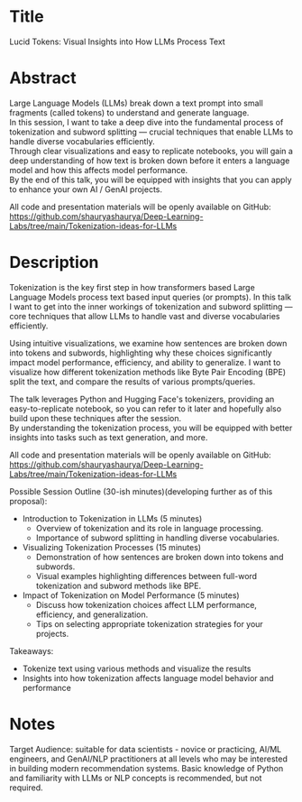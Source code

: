 # Title  
Lucid Tokens: Visual Insights into How LLMs Process Text  
  
# Abstract  
  
Large Language Models (LLMs) break down a text prompt into small fragments (called tokens) to understand and generate language.   
In this session, I want to take a deep dive into the fundamental process of tokenization and subword splitting — crucial techniques that enable LLMs to handle diverse vocabularies efficiently.  
Through clear visualizations and easy to replicate notebooks, you will gain a deep understanding of how text is broken down before it enters a language model and how this affects model performance.   
By the end of this talk, you will be equipped with insights that you can apply to enhance your own AI / GenAI projects.  
    
All code and presentation materials will be openly available on GitHub: https://github.com/shauryashaurya/Deep-Learning-Labs/tree/main/Tokenization-ideas-for-LLMs  
# Description  
  
Tokenization is the key first step in how transformers based Large Language Models process text based input queries (or prompts). 
In this talk I want to get into the inner workings of tokenization and subword splitting — core techniques that allow LLMs to handle vast and diverse vocabularies efficiently.

Using intuitive visualizations, we examine how sentences are broken down into tokens and subwords, highlighting why these choices significantly impact model performance, efficiency, and ability to generalize. 
I want to visualize how different tokenization methods like Byte Pair Encoding (BPE) split the text, and compare the results of various prompts/queries.

The talk leverages Python and Hugging Face's tokenizers, providing an easy-to-replicate notebook, so you can refer to it later and hopefully also build upon these techniques after the session.   
By understanding the tokenization process, you will be equipped with better insights into tasks such as text generation, and more.  

All code and presentation materials will be openly available on GitHub: https://github.com/shauryashaurya/Deep-Learning-Labs/tree/main/Tokenization-ideas-for-LLMs  
  
Possible Session Outline (30-ish minutes)(developing further as of this proposal):  
  
* Introduction to Tokenization in LLMs (5 minutes)  
   - Overview of tokenization and its role in language processing.  
   - Importance of subword splitting in handling diverse vocabularies.  
* Visualizing Tokenization Processes (15 minutes)  
   - Demonstration of how sentences are broken down into tokens and subwords.  
   - Visual examples highlighting differences between full-word tokenization and subword methods like BPE.  
* Impact of Tokenization on Model Performance (5 minutes)  
   - Discuss how tokenization choices affect LLM performance, efficiency, and generalization.  
   - Tips on selecting appropriate tokenization strategies for your projects.  
   
Takeaways:

- Tokenize text using various methods and visualize the results  
- Insights into how tokenization affects language model behavior and performance  
  
# Notes
Target Audience: suitable for data scientists - novice or practicing, AI/ML engineers, and GenAI/NLP practitioners at all levels who may be interested in building modern recommendation systems. Basic knowledge of Python and familiarity with LLMs or NLP concepts is recommended, but not required.   